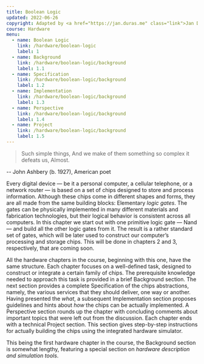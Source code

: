 ```yaml
---
title: Boolean Logic
updated: 2022-06-26
copyright: Adapted by <a href="https://jan.duras.me" class="link">Jan Duras</a> from <a href="https://www.nand2tetris.org/license" class="link">Nand to Tetris</a> by Shimon Schocken and Noam Nisan. <a href="https://creativecommons.org/licenses/by-nc-sa/3.0/" class="link">CC BY-NC-SA 3.0</a>
course: Hardware
menu:
  - name: Boolean Logic
    link: /hardware/boolean-logic
    label: 1
  - name: Background
    link: /hardware/boolean-logic/background
    label: 1.1
  - name: Specification
    link: /hardware/boolean-logic/background
    label: 1.2
  - name: Implementation
    link: /hardware/boolean-logic/background
    label: 1.3
  - name: Perspective
    link: /hardware/boolean-logic/background
    label: 1.4
  - name: Project
    link: /hardware/boolean-logic/background
    label: 1.5
---
```


> Such simple things, And we make of them something so complex it defeats us, Almost.

-- John Ashbery (b. 1927), American poet

Every digital device — be it a personal computer, a cellular telephone, or a network router — is based on a set of chips designed to store and process information. Although these chips come in different shapes and forms, they are all made from the same building blocks: Elementary _logic gates_. The gates can be physically implemented in many different materials and fabrication technologies, but their logical behavior is consistent across all computers. In this chapter we start out with one primitive logic gate — Nand — and build all the other logic gates from it. The result is a rather standard set of gates, which will be later used to construct our computer’s processing and storage chips. This will be done in chapters 2 and 3, respectively, that are coming soon.

All the hardware chapters in the course, beginning with this one, have the same structure. Each chapter focuses on a well-defined task, designed to construct or integrate a certain family of chips. The prerequisite knowledge needed to approach this task is provided in a brief Background section. The next section provides a complete Specification of the chips abstractions, namely, the various services that they should deliver, one way or another. Having presented the _what_, a subsequent Implementation section proposes guidelines and hints about _how_ the chips can be actually implemented. A Perspective section rounds up the chapter with concluding comments about important topics that were left out from the discussion. Each chapter ends with a technical Project section. This section gives step-by-step instructions for actually building the chips using the integrated hardware simulator.

This being the first hardware chapter in the course, the Background section is somewhat lengthy, featuring a special section on _hardware description and simulation tools_.
